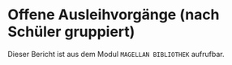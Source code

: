 ﻿# Offene Ausleihvorgänge (nach Schüler gruppiert)

Dieser Bericht ist aus dem Modul `MAGELLAN BIBLIOTHEK` aufrufbar.